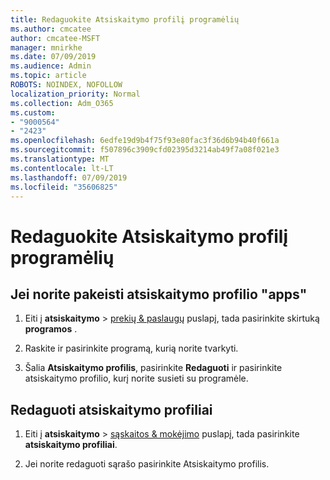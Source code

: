 ```yaml
---
title: Redaguokite Atsiskaitymo profilį programėlių
ms.author: cmcatee
author: cmcatee-MSFT
manager: mnirkhe
ms.date: 07/09/2019
ms.audience: Admin
ms.topic: article
ROBOTS: NOINDEX, NOFOLLOW
localization_priority: Normal
ms.collection: Adm_O365
ms.custom:
- "9000564"
- "2423"
ms.openlocfilehash: 6edfe19d9b4f75f93e80fac3f36d6b94b40f661a
ms.sourcegitcommit: f507896c3909cfd02395d3214ab49f7a08f021e3
ms.translationtype: MT
ms.contentlocale: lt-LT
ms.lasthandoff: 07/09/2019
ms.locfileid: "35606825"
---
```

# <a name="edit-billing-profile-for-apps"></a>Redaguokite Atsiskaitymo profilį programėlių

## <a name="to-change-the-billing-profile-on-apps"></a>Jei norite pakeisti atsiskaitymo profilio "apps"

1. Eiti į **atsiskaitymo** > [prekių & paslaugų](https://go.microsoft.com/fwlink/p/?linkid=842054) puslapį, tada pasirinkite skirtuką **programos** .

2. Raskite ir pasirinkite programą, kurią norite tvarkyti.  

3. Šalia **Atsiskaitymo profilis**, pasirinkite **Redaguoti** ir pasirinkite atsiskaitymo profilio, kurį norite susieti su programėle.

## <a name="edit-billing-profiles"></a>Redaguoti atsiskaitymo profiliai

1. Eiti į **atsiskaitymo** > [sąskaitos & mokėjimo](https://go.microsoft.com/fwlink/p/?linkid=848039) puslapį, tada pasirinkite **atsiskaitymo profiliai**.

2. Jei norite redaguoti sąrašo pasirinkite Atsiskaitymo profilis.